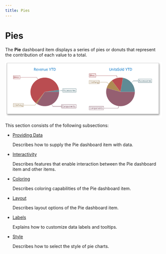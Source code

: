 ```yaml
---
title: Pies
---
```

# Pies
The **Pie** dashboard item displays a series of pies or donuts that represent the contribution of each value to a total.

![MainFeatures_Pies](../../../images/Img18178.png)

This section consists of the following subsections:
* [Providing Data](../../../../dashboard-for-desktop/articles/dashboard-designer/designing-dashboard-items/pies/providing-data.md)
	
	Describes how to supply the Pie dashboard item with data.
* [Interactivity](../../../../dashboard-for-desktop/articles/dashboard-designer/designing-dashboard-items/pies/interactivity.md)
	
	Describes features that enable interaction between the Pie dashboard item and other items.
* [Coloring](../../../../dashboard-for-desktop/articles/dashboard-designer/designing-dashboard-items/pies/coloring.md)
	
	Describes coloring capabilities of the Pie dashboard item.
* [Layout](../../../../dashboard-for-desktop/articles/dashboard-designer/designing-dashboard-items/pies/layout.md)
	
	Describes layout options of the Pie dashboard item.
* [Labels](../../../../dashboard-for-desktop/articles/dashboard-designer/designing-dashboard-items/pies/labels.md)
	
	Explains how to customize data labels and tooltips.
* [Style](../../../../dashboard-for-desktop/articles/dashboard-designer/designing-dashboard-items/pies/style.md)
	
	Describes how to select the style of pie charts.